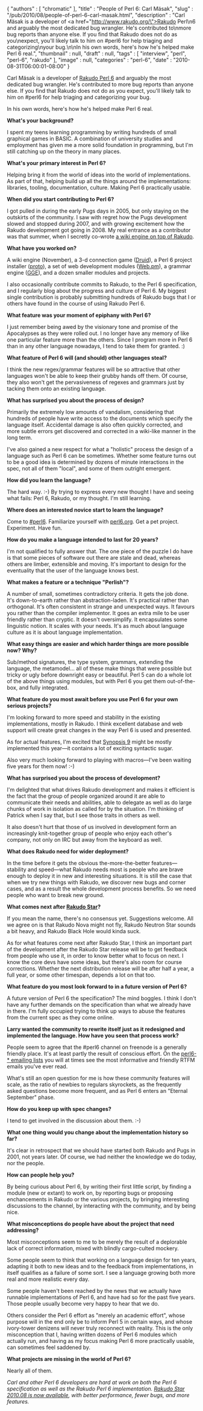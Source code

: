 {
   "authors" : [
      "chromatic"
   ],
   "title" : "People of Perl 6: Carl Mäsak",
   "slug" : "/pub/2010/08/people-of-perl-6-carl-masak.html",
   "description" : "Carl Mäsak is a developer of <a href=\"http://www.rakudo.org/\">Rakudo Perl\n6</a> and arguably the most dedicated bug wrangler.  He's contributed to\nmore bug reports than anyone else.  If you find that Rakudo does not do as you\nexpect, you'll likely talk to him on #perl6 for help triaging and categorizing\nyour bug.\n\nIn his own words, here's how he's helped make Perl 6 real.",
   "thumbnail" : null,
   "draft" : null,
   "tags" : [
      "interview",
      "perl",
      "perl-6",
      "rakudo"
   ],
   "image" : null,
   "categories" : "perl-6",
   "date" : "2010-08-31T06:00:01-08:00"
}





Carl Mäsak is a developer of [Rakudo Perl 6](http://www.rakudo.org/) and
arguably the most dedicated bug wrangler. He's contributed to more bug
reports than anyone else. If you find that Rakudo does not do as you
expect, you'll likely talk to him on \#perl6 for help triaging and
categorizing your bug.

In his own words, here's how he's helped make Perl 6 real.

**What's your background?**

I spent my teens learning programming by writing hundreds of small
graphical games in BASIC. A combination of university studies and
employment has given me a more solid foundation in programming, but I'm
still catching up on the theory in many places.

**What's your primary interest in Perl 6?**

Helping bring it from the world of ideas into the world of
implementations. As part of that, helping build up all the things around
the implementations: libraries, tooling, documentation, culture. Making
Perl 6 practically usable.

**When did you start contributing to Perl 6?**

I got pulled in during the early Pugs days in 2005, but only staying on
the outskirts of the community. I saw with regret how the Pugs
development slowed and stopped during 2007, and with growing excitement
how the Rakudo development got going in 2008. My real entrance as a
contributor was that summer, when I secretly co-wrote [a wiki engine on
top of Rakudo](http://november-wiki.org/).

**What have you worked on?**

A wiki engine (November), a 3-d connection game
([Druid](http://github.com/masak/druid/)), a Perl 6 project installer
([proto](http://github.com/masak/proto/)), a set of web development
modules ([Web.pm](http://github.com/masak/web/)), a grammar engine
([GGE](http://github.com/masak/gge/)), and a dozen smaller modules and
projects.

I also occasionally contribute commits to Rakudo, to the Perl 6
specification, and I regularly blog about the progress and culture of
Perl 6. My biggest single contribution is probably submitting hundreds
of Rakudo bugs that I or others have found in the course of using Rakudo
Perl 6.

**What feature was your moment of epiphany with Perl 6?**

I just remember being awed by the visionary tone and promise of the
Apocalypses as they were rolled out. I no longer have any memory of like
one particular feature more than the others. Since I program more in
Perl 6 than in any other language nowadays, I tend to take them for
granted. :)

**What feature of Perl 6 will (and should) other languages steal?**

I think the new regex/grammar features will be so attractive that other
languages won't be able to keep their grubby hands off them. Of course,
they also won't get the pervasiveness of regexes and grammars just by
tacking them onto an existing language.

**What has surprised you about the process of design?**

Primarily the extremely low amounts of vandalism, considering that
hundreds of people have write access to the documents which specify the
language itself. Accidental damage is also often quickly corrected, and
more subtle errors get discovered and corrected in a wiki-like manner in
the long term.

I've also gained a new respect for what a "holistic" process the design
of a language such as Perl 6 can be sometimes. Whether some feature
turns out to be a good idea is determined by dozens of minute
interactions in the spec, not all of them "local", and some of them
outright emergent.

**How did you learn the language?**

The hard way. :-) By trying to express every new thought I have and
seeing what fails: Perl 6, Rakudo, or my thought. I'm still learning.

**Where does an interested novice start to learn the language?**

Come to [\#perl6](http://perl6.org/community/irc). Familiarize yourself
with [perl6.org](http://perl6.org/). Get a pet project. Experiment. Have
fun.

**How do you make a language intended to last for 20 years?**

I'm not qualified to fully answer that. The one piece of the puzzle I do
have is that some pieces of software out there are stale and dead,
whereas others are limber, extensible and moving. It's important to
design for the eventuality that the user of the language knows best.

**What makes a feature or a technique "Perlish"?**

A number of small, sometimes contradictory criteria. It gets the job
done. It's down-to-earth rather than abstraction-laden. It's practical
rather than orthogonal. It's often consistent in strange and unexpected
ways. It favours you rather than the compiler implementor. It goes an
extra mile to be user friendly rather than cryptic. It doesn't
oversimplify. It encapsulates some linguistic notion. It scales with
your needs. It's as much about language culture as it is about language
implementation.

**What easy things are easier and which harder things are more possible
now? Why?**

Sub/method signatures, the type system, grammars, extending the
language, the metamodel... all of these make things that were possible
but tricky or ugly before downright easy or beautiful. Perl 5 can do a
whole lot of the above things using modules, but with Perl 6 you get
them out-of-the-box, and fully integrated.

**What feature do you most await before you use Perl 6 for your own
serious projects?**

I'm looking forward to more speed and stability in the existing
implementations, mostly in Rakudo. I think excellent database and web
support will create great changes in the way Perl 6 is used and
presented.

As for actual features, I'm excited that [Synopsis
9](http://perlcabal.org/syn/S09.html) might be mostly implemented this
year—it contains a lot of exciting syntactic sugar.

Also very much looking forward to playing with macros—I've been waiting
five years for them now! :-)

**What has surprised you about the process of development?**

I'm delighted that what drives Rakudo development and makes it efficient
is the fact that the group of people organized around it are able to
communicate their needs and abilities, able to delegate as well as do
large chunks of work in isolation as called for by the situation. I'm
thinking of Patrick when I say that, but I see those traits in others as
well.

It also doesn't hurt that those of us involved in development form an
increasingly knit-together group of people who enjoy each other's
company, not only on IRC but away from the keyboard as well.

**What does Rakudo need for wider deployment?**

In the time before it gets the obvious the-more-the-better features—
stability and speed—what Rakudo needs most is people who are brave
enough to deploy it in new and interesting situations. It is still the
case that when we try new things with Rakudo, we discover new bugs and
corner cases, and as a result the whole development process benefits. So
we need people who want to break new ground.

**What comes next after [Rakudo
Star](/media/_pub_2010_08_people-of-perl-6-carl-masak/welcome-rakudo-star.html)?**

If you mean the name, there's no consensus yet. Suggestions welcome. All
we agree on is that Rakudo Nova might not fly, Rakudo Neutron Star
sounds a bit heavy, and Rakudo Black Hole would kinda suck.

As for what features come next after Rakudo Star, I think an important
part of the development after the Rakudo Star release will be to get
feedback from people who use it, in order to know better what to focus
on next. I know the core devs have some ideas, but there's also room for
course corrections. Whether the next distribution release will be after
half a year, a full year, or some other timespan, depends a lot on that
too.

**What feature do you most look forward to in a future version of Perl
6?**

A future version of Perl 6 the specification? The mind boggles. I think
I don't have any further demands on the specification than what we
already have in there. I'm fully occupied trying to think up ways to
abuse the features from the current spec as they come online.

**Larry wanted the community to rewrite itself just as it redesigned and
implemented the language. How have you seen that process work?**

People seem to agree that the \#perl6 channel on freenode is a generally
friendly place. It's at least partly the result of conscious effort. On
the [perl6-\* emailing lists](http://dev.perl.org/perl6/lists/) you will
at times see the most informative and friendly RTFM emails you've ever
read.

What's still an open question for me is how these community features
will scale, as the ratio of newbies to regulars skyrockets, as the
frequently asked questions become more frequent, and as Perl 6 enters an
"Eternal September" phase.

**How do you keep up with spec changes?**

I tend to get involved in the discussion about them. :-)

**What one thing would you change about the implementation history so
far?**

It's clear in retrospect that we should have started both Rakudo and
Pugs in 2001, not years later. Of course, we had neither the knowledge
we do today, nor the people.

**How can people help you?**

By being curious about Perl 6, by writing their first little script, by
finding a module (new or extant) to work on, by reporting bugs or
proposing enchancements in Rakudo or the various projects, by bringing
interesting discussions to the channel, by interacting with the
community, and by being nice.

**What misconceptions do people have about the project that need
addressing?**

Most misconceptions seem to me to be merely the result of a deplorable
lack of correct information, mixed with blindly cargo-culted mockery.

Some people seem to think that working on a language design for ten
years, adapting it both to new ideas and to the feedback from
implementations, in itself qualifies as a failure of some sort. I see a
language growing both more real and more realistic every day.

Some people haven't been reached by the news that we actually have
runnable implementations of Perl 6, and have had so for the past five
years. Those people usually become very happy to hear that we do.

Others consider the Perl 6 effort as "merely an academic effort", whose
purpose will in the end only be to inform Perl 5 in certain ways, and
whose ivory-tower denizens will never truly reconnect with reality. This
is the only misconception that I, having written dozens of Perl 6
modules which actually run, and having as my focus making Perl 6 more
practically usable, can sometimes feel saddened by.

**What projects are missing in the world of Perl 6?**

Nearly all of them.

*Carl and other Perl 6 developers are hard at work on both the Perl 6
specification as well as the Rakudo Perl 6 implementation. [Rakudo Star
2010.08 is now
available](http://rakudo.org/announce/rakudo-star/2010.08), with better
performance, fewer bugs, and more features.*


